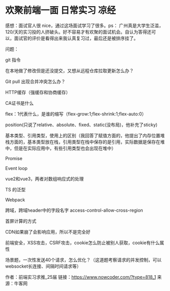 # 欢聚前端一面 日常实习 凉经

感想：面试官人很 nice，通过这场面试学习了很多。ps： 广州真是大学生泛滥，120/天的实习投的人挤破头。好不容易才有欢聚的面试机会。自认为答得还可以，面试官的评价是看得出来我认真复习过，最后还是被排序挂了。

问题：

git 指令

在本地做了修改但是还没提交，又想从远程仓库拉取更新怎么办？

Git pull 出现合并冲突怎么办？

HTTP缓存（强缓存和协商缓存）

CA证书是什么

flex：1代表什么，是谁的缩写（flex-grow:1;flex-shrink:1;flex-auto:0）

position(只说了relative、absolute、fixed、static(没布局)，他补充了sticky)

基本类型、引用类型，使用上的区别（我回答了赋值方面的，他提出了内存位置堆栈方面的，基本类型放在栈，引用类型在栈中保存的是引用，实际数据是保存在堆中，但是在实际应用中，有些引用类型也会出现在堆中）

Promise

Event loop

vue2和vue3，两者对数组响应式的处理

TS 的泛型

Webpack

跨域，跨域header中的字段名字 access-control-allow-cross-region

首屏计算的方式

CDN如果崩了会影响应用，所以不是完全好

前端安全，XSS攻击，CSRF攻击，cookie怎么防止被别人获取，cookie有什么属性

场景题，一次性发送40个请求，怎么优化？（这道题考察请求的并发控制，可以websocket长连接、间隔时间请求等）



作者：前端实习求推_25届
链接：https://www.nowcoder.com/?type=818_1
来源：牛客网